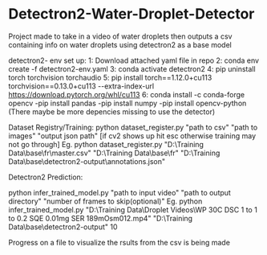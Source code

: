 # Detectron2-Water-Droplet-Detector
Project made to take in a video of water droplets then outputs a csv containing info on water droplets using detectron2 as a base model

detectron2- env set up:
1: Download attached yaml file in repo
2: conda env create -f detectron2-env.yaml
3: conda activate detectron2
4: pip uninstall torch torchvision torchaudio
5: pip install torch==1.12.0+cu113 torchvision==0.13.0+cu113 --extra-index-url https://download.pytorch.org/whl/cu113
6: conda install -c conda-forge opencv
  -pip install pandas
  -pip install numpy 
  -pip install opencv-python
  (There maybe be more depencies missing to use the detector) 



Dataset Registry/Training: 
python dataset_register.py "path to csv" "path to images" "output json path" 
[if cv2 shows up hit esc otherwise training may not go through] 
Eg. python dataset_register.py "D:\Training Data\base\fr\master.csv" "D:\Training Data\base\fr" "D:\Training Data\base\detectron2-output\annotations.json"


Detectron2 Prediction:

python infer_trained_model.py "path to input video" "path to output directory" "number of frames to skip(optional)"
Eg. python infer_trained_model.py "D:\Training Data\Droplet Videos\WP 30C DSC 1 to 1 to 0.2 SQE 0.01mg SER 189mOsm012.mp4" "D:\Training Data\base\detectron2-output" 10

Progress on a file to visualize the rsults from the csv is being made

